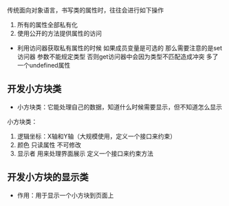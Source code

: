 传统面向对象语言，书写类的属性时，往往会进行如下操作
1. 所有的属性全部私有化
2. 使用公开的方法提供属性的访问

- 利用访问器获取私有属性的时候 如果成员变量是可选的 那么需要注意的是set访问器 参数不能规定类型 否则get访问器中会因为类型不匹配造成冲突 多了一个undefined属性

## 开发小方块类
- 小方块类：它能处理自己的数据，知道什么时候需要显示，但不知道怎么显示

小方块类：
1. 逻辑坐标：X轴和Y轴（大规模使用，定义一个接口来约束）
2. 颜色 只读属性 不可修改
3. 显示者 用来处理界面展示 定义一个接口来约束方法

## 开发小方块的显示类
- 作用：用于显示一个小方块到页面上
